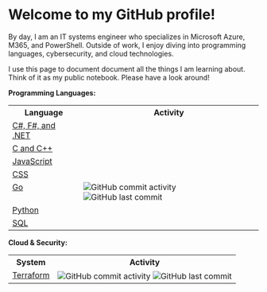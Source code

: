 # Welcome to my GitHub profile! 

By day, I am an IT systems engineer who specializes in Microsoft Azure, M365, and PowerShell. Outside of work, I enjoy diving into programming languages, cybersecurity, and cloud technologies. 

I use this page to document document all the things I am learning about. Think of it as my public notebook. Please have a look around!

**Programming Languages:**
<!-- Languages Table -->
<table>
  <tr>
    <th><strong>Language</strong></th>
    <th><strong>Activity</strong></th>
  </tr>
  <tr>
    <td valign="top"><a href="https://github.com/Greg-T8/LearningDotNet">C#, F#, and .NET</a></td>
    <td></td>
  </tr>
  <tr>
    <td valign="top"><a href="https://github.com/Greg-T8/LearningC-CPP">C and C++</a></td>
    <td></td>
  </tr>
  <tr>
    <td valign="top"><a href="https://github.com/Greg-T8/LearningJavaScript">JavaScript</a></td>
    <td></td>
  </tr>
  <tr>
    <td valign="top"><a href="https://github.com/Greg-T8/LearningCSS">CSS</a></td>
    <td></td>
  </tr>
  <tr>
    <td valign="top"><a href="https://github.com/Greg-T8/LearningGo">Go</a></td>
    <td valign="top">
      <img src="https://img.shields.io/github/commit-activity/m/Greg-T8/LearningGo" alt="GitHub commit activity" style="vertical-align:middle;"/>
      <img src="https://img.shields.io/github/last-commit/Greg-T8/LearningGo" alt="GitHub last commit" style="vertical-align:middle;"/>
    </td>
  </tr>
  <tr>
    <td valign="top"><a href="https://github.com/Greg-T8/LearningPython">Python</a></td>
    <td></td>
  </tr>
  <tr>
    <td valign="top"><a href="https://github.com/Greg-T8/LearningSQL">SQL</a></td>
    <td></td>
  </tr>
</table>


**Cloud & Security:**

<!-- Systems Table -->
<table>
  <tr>
    <th><strong>System</strong></th>
    <th><strong>Activity</strong></th>
  </tr>
  <tr>
    <td valign="top">
      <a href="https://github.com/Greg-T8/LearningTerraform">Terraform</a>
    </td>
    <td valign="top">
      <img src="https://img.shields.io/github/commit-activity/m/Greg-T8/LearningTerraform" alt="GitHub commit activity" style="vertical-align:middle;"/>
      <img src="https://img.shields.io/github/last-commit/Greg-T8/LearningTerraform" alt="GitHub last commit" style="vertical-align:middle;"/>
  </tr>
</table>
